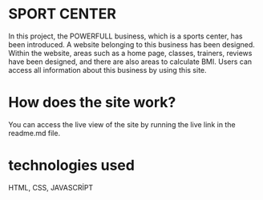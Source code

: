 # SPORT CENTER
In this project, the POWERFULL business, which is a sports center, has been introduced. A website belonging to this business has been designed. Within the website, areas such as a home page, classes, trainers, reviews have been designed, and there are also areas to calculate BMI. Users can access all information about this business by using this site.

# How does the site work?
You can access the live view of the site by running the live link in the readme.md file.

# technologies used
HTML, CSS, JAVASCRİPT